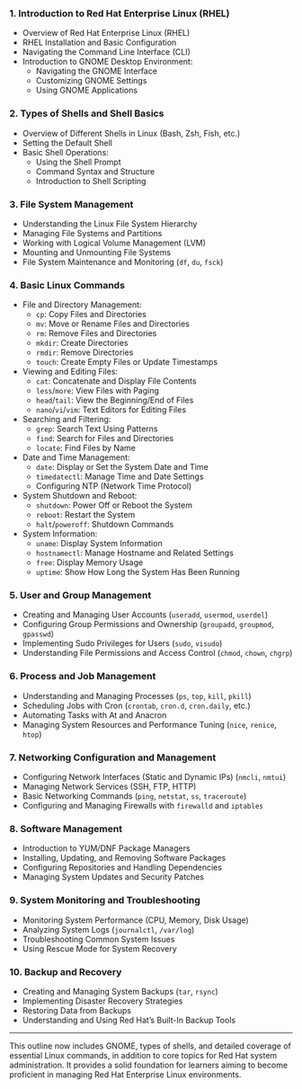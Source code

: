 ### **1. Introduction to Red Hat Enterprise Linux (RHEL)**
- Overview of Red Hat Enterprise Linux (RHEL)
- RHEL Installation and Basic Configuration
- Navigating the Command Line Interface (CLI)
- Introduction to GNOME Desktop Environment:
  - Navigating the GNOME Interface
  - Customizing GNOME Settings
  - Using GNOME Applications

### **2. Types of Shells and Shell Basics**
- Overview of Different Shells in Linux (Bash, Zsh, Fish, etc.)
- Setting the Default Shell
- Basic Shell Operations:
  - Using the Shell Prompt
  - Command Syntax and Structure
  - Introduction to Shell Scripting

### **3. File System Management**
- Understanding the Linux File System Hierarchy
- Managing File Systems and Partitions
- Working with Logical Volume Management (LVM)
- Mounting and Unmounting File Systems
- File System Maintenance and Monitoring (`df`, `du`, `fsck`)

### **4. Basic Linux Commands**
- File and Directory Management:
  - `cp`: Copy Files and Directories
  - `mv`: Move or Rename Files and Directories
  - `rm`: Remove Files and Directories
  - `mkdir`: Create Directories
  - `rmdir`: Remove Directories
  - `touch`: Create Empty Files or Update Timestamps
- Viewing and Editing Files:
  - `cat`: Concatenate and Display File Contents
  - `less`/`more`: View Files with Paging
  - `head`/`tail`: View the Beginning/End of Files
  - `nano`/`vi`/`vim`: Text Editors for Editing Files
- Searching and Filtering:
  - `grep`: Search Text Using Patterns
  - `find`: Search for Files and Directories
  - `locate`: Find Files by Name
- Date and Time Management:
  - `date`: Display or Set the System Date and Time
  - `timedatectl`: Manage Time and Date Settings
  - Configuring NTP (Network Time Protocol)
- System Shutdown and Reboot:
  - `shutdown`: Power Off or Reboot the System
  - `reboot`: Restart the System
  - `halt`/`poweroff`: Shutdown Commands
- System Information:
  - `uname`: Display System Information
  - `hostnamectl`: Manage Hostname and Related Settings
  - `free`: Display Memory Usage
  - `uptime`: Show How Long the System Has Been Running

### **5. User and Group Management**
- Creating and Managing User Accounts (`useradd`, `usermod`, `userdel`)
- Configuring Group Permissions and Ownership (`groupadd`, `groupmod`, `gpasswd`)
- Implementing Sudo Privileges for Users (`sudo`, `visudo`)
- Understanding File Permissions and Access Control (`chmod`, `chown`, `chgrp`)

### **6. Process and Job Management**
- Understanding and Managing Processes (`ps`, `top`, `kill`, `pkill`)
- Scheduling Jobs with Cron (`crontab`, `cron.d`, `cron.daily`, etc.)
- Automating Tasks with At and Anacron
- Managing System Resources and Performance Tuning (`nice`, `renice`, `htop`)

### **7. Networking Configuration and Management**
- Configuring Network Interfaces (Static and Dynamic IPs) (`nmcli`, `nmtui`)
- Managing Network Services (SSH, FTP, HTTP)
- Basic Networking Commands (`ping`, `netstat`, `ss`, `traceroute`)
- Configuring and Managing Firewalls with `firewalld` and `iptables`

### **8. Software Management**
- Introduction to YUM/DNF Package Managers
- Installing, Updating, and Removing Software Packages
- Configuring Repositories and Handling Dependencies
- Managing System Updates and Security Patches

### **9. System Monitoring and Troubleshooting**
- Monitoring System Performance (CPU, Memory, Disk Usage)
- Analyzing System Logs (`journalctl`, `/var/log`)
- Troubleshooting Common System Issues
- Using Rescue Mode for System Recovery

### **10. Backup and Recovery**
- Creating and Managing System Backups (`tar`, `rsync`)
- Implementing Disaster Recovery Strategies
- Restoring Data from Backups
- Understanding and Using Red Hat’s Built-In Backup Tools

---

This outline now includes GNOME, types of shells, and detailed coverage of essential Linux commands, in addition to core topics for Red Hat system administration. It provides a solid foundation for learners aiming to become proficient in managing Red Hat Enterprise Linux environments.
